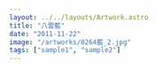```yaml
---
layout: ../../layouts/Artwork.astro
title: "八雲藍"
date: "2011-11-22"
image: "/artworks/0264藍_2.jpg"
tags: ["sample1", "sample2"]
---
```

